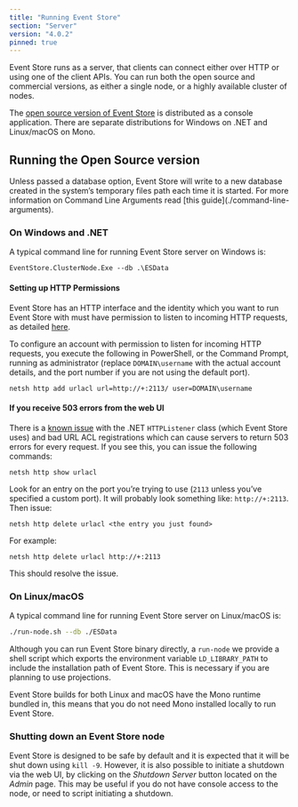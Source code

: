 ```yaml
---
title: "Running Event Store"
section: "Server"
version: "4.0.2"
pinned: true
---
```


Event Store runs as a server, that clients can connect either over HTTP or using one of the client APIs. You can run both the open source and commercial versions, as either a single node, or a highly available cluster of nodes.

The [open source version of Event Store](https://geteventstore.com/downloads) is distributed as a console application. There are separate distributions for Windows on .NET and Linux/macOS on Mono.

## Running the Open Source version

<span class="note--warning">
Unless passed a database option, Event Store will write to a new database created in the system’s temporary files path each time it is started. For more information on Command Line Arguments read [this guide](./command-line-arguments).
</span>

### On Windows and .NET

<!-- TODO: Duplication, turn other into partial and reuse -->

A typical command line for running Event Store server on Windows is:

```posh
EventStore.ClusterNode.Exe --db .\ESData
```

#### Setting up HTTP Permissions

Event Store has an HTTP interface and the identity which you want to run Event Store with must have permission to listen to incoming HTTP requests, as detailed [here](http://msdn.microsoft.com/en-us/library/ms733768.aspx).

To configure an account with permission to listen for incoming HTTP requests, you execute the following in PowerShell, or the Command Prompt, running as administrator (replace `DOMAIN\username` with the actual account details, and the port number if you are not using the default port).

```posh
netsh http add urlacl url=http://+:2113/ user=DOMAIN\username
```

<!-- TODO: Is this still true and can it be handled better? -->

#### If you receive 503 errors from the web UI

There is a [known issue](http://stackoverflow.com/questions/8142396/what-causes-a-httplistener-http-503-error) with the .NET `HTTPListener` class (which Event Store uses) and bad URL ACL registrations which can cause servers to return 503 errors for every request. If you see this, you can issue the following commands:

```posh
netsh http show urlacl
```

Look for an entry on the port you’re trying to use (`2113` unless you’ve specified a custom port). It will probably look something like: `http://+:2113`. Then issue:

```posh
netsh http delete urlacl <the entry you just found>
```

For example:

```posh
netsh http delete urlacl http://+:2113
```

This should resolve the issue.

### On Linux/macOS

A typical command line for running Event Store server on Linux/macOS is:

```bash
./run-node.sh --db ./ESData
```

Although you can run Event Store binary directly, a `run-node` we provide a shell script which exports the environment variable `LD_LIBRARY_PATH` to include the installation path of Event Store. This is necessary if you are planning to use projections.

Event Store builds for both Linux and macOS have the Mono runtime bundled in, this means that you do not need Mono installed locally to run Event Store.

### Shutting down an Event Store node

Event Store is designed to be safe by default and it is expected that it will be shut down using `kill -9`. However, it is also possible to initiate a shutdown via the web UI, by clicking on the _Shutdown Server_ button located on the _Admin_ page. This may be useful if you do not have console access to the node, or need to script initiating a shutdown.
